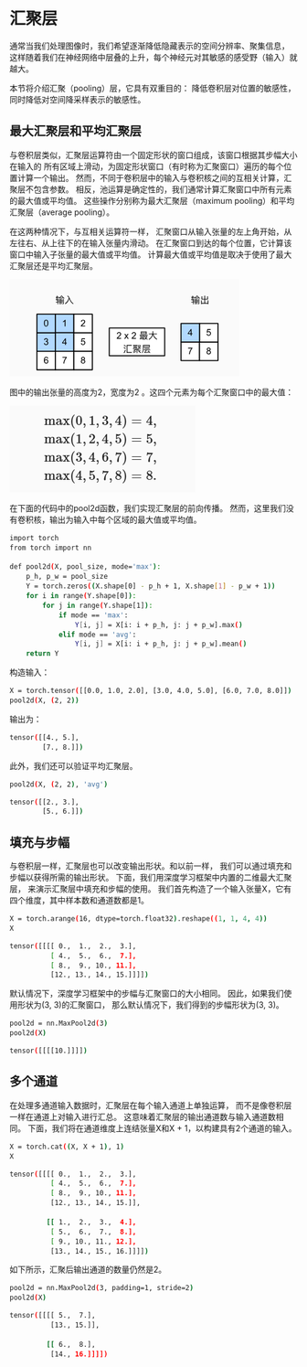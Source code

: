 # 汇聚层

通常当我们处理图像时，我们希望逐渐降低隐藏表示的空间分辨率、聚集信息，
这样随着我们在神经网络中层叠的上升，每个神经元对其敏感的感受野（输入）就越大。

本节将介绍汇聚（pooling）层，它具有双重目的：
降低卷积层对位置的敏感性，同时降低对空间降采样表示的敏感性。

## 最大汇聚层和平均汇聚层
与卷积层类似，汇聚层运算符由一个固定形状的窗口组成，该窗口根据其步幅大小在输入的
所有区域上滑动，为固定形状窗口（有时称为汇聚窗口）遍历的每个位置计算一个输出。 
然而，不同于卷积层中的输入与卷积核之间的互相关计算，汇聚层不包含参数。
相反，池运算是确定性的，我们通常计算汇聚窗口中所有元素的最大值或平均值。
这些操作分别称为最大汇聚层（maximum pooling）和平均汇聚层（average pooling）。

在这两种情况下，与互相关运算符一样，
汇聚窗口从输入张量的左上角开始，从左往右、从上往下的在输入张量内滑动。
在汇聚窗口到达的每个位置，它计算该窗口中输入子张量的最大值或平均值。
计算最大值或平均值是取决于使用了最大汇聚层还是平均汇聚层。

![示例图片](pics/img_8.png)

图中的输出张量的高度为2，宽度为2 。这四个元素为每个汇聚窗口中的最大值：

![示例图片](pics/img_9.png)

在下面的代码中的pool2d函数，我们实现汇聚层的前向传播。
然而，这里我们没有卷积核，输出为输入中每个区域的最大值或平均值。

```bash
import torch
from torch import nn

def pool2d(X, pool_size, mode='max'):
    p_h, p_w = pool_size
    Y = torch.zeros((X.shape[0] - p_h + 1, X.shape[1] - p_w + 1))
    for i in range(Y.shape[0]):
        for j in range(Y.shape[1]):
            if mode == 'max':
                Y[i, j] = X[i: i + p_h, j: j + p_w].max()
            elif mode == 'avg':
                Y[i, j] = X[i: i + p_h, j: j + p_w].mean()
    return Y
```
构造输入：
```bash
X = torch.tensor([[0.0, 1.0, 2.0], [3.0, 4.0, 5.0], [6.0, 7.0, 8.0]])
pool2d(X, (2, 2))
```
输出为：
```bash
tensor([[4., 5.],
        [7., 8.]])
```
此外，我们还可以验证平均汇聚层。
```bash
pool2d(X, (2, 2), 'avg')
```
```bash
tensor([[2., 3.],
        [5., 6.]])
```
## 填充与步幅

与卷积层一样，汇聚层也可以改变输出形状。和以前一样，
我们可以通过填充和步幅以获得所需的输出形状。 
下面，我们用深度学习框架中内置的二维最大汇聚层，
来演示汇聚层中填充和步幅的使用。 
我们首先构造了一个输入张量X，它有四个维度，其中样本数和通道数都是1。
```bash
X = torch.arange(16, dtype=torch.float32).reshape((1, 1, 4, 4))
X
```
```bash 
tensor([[[[ 0.,  1.,  2.,  3.],
          [ 4.,  5.,  6.,  7.],
          [ 8.,  9., 10., 11.],
          [12., 13., 14., 15.]]]])
```
默认情况下，深度学习框架中的步幅与汇聚窗口的大小相同。 
因此，如果我们使用形状为(3, 3)的汇聚窗口，
那么默认情况下，我们得到的步幅形状为(3, 3)。
```bash
pool2d = nn.MaxPool2d(3)
pool2d(X)
```
```bash
tensor([[[[10.]]]])
```

## 多个通道
在处理多通道输入数据时，汇聚层在每个输入通道上单独运算，
而不是像卷积层一样在通道上对输入进行汇总。
这意味着汇聚层的输出通道数与输入通道数相同。 
下面，我们将在通道维度上连结张量X和X + 1，以构建具有2个通道的输入。

```bash
X = torch.cat((X, X + 1), 1)
X
```
```bash
tensor([[[[ 0.,  1.,  2.,  3.],
          [ 4.,  5.,  6.,  7.],
          [ 8.,  9., 10., 11.],
          [12., 13., 14., 15.]],

         [[ 1.,  2.,  3.,  4.],
          [ 5.,  6.,  7.,  8.],
          [ 9., 10., 11., 12.],
          [13., 14., 15., 16.]]]])
```
如下所示，汇聚后输出通道的数量仍然是2。
```bash
pool2d = nn.MaxPool2d(3, padding=1, stride=2)
pool2d(X)
```
```bash
tensor([[[[ 5.,  7.],
          [13., 15.]],

         [[ 6.,  8.],
          [14., 16.]]]])
```